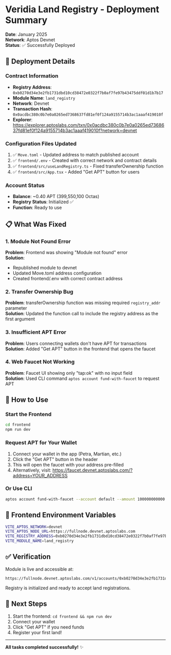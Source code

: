 # Veridia Land Registry - Deployment Summary

**Date**: January 2025  
**Network**: Aptos Devnet  
**Status**: ✅ Successfully Deployed

## 🎯 Deployment Details

### Contract Information

- **Registry Address**: `0xb0270d34e3e2fb1731dbd10cd38472e0322f7b0af7fe97b43475ddf01d1b7b17`
- **Module Name**: `land_registry`
- **Network**: Devnet
- **Transaction Hash**: `0x0acdbc380c0b7e0a0265ed7368637fd81ef0f124a9155714b3ac1aaaf419010f`
- **Explorer**: https://explorer.aptoslabs.com/txn/0x0acdbc380c0b7e0a0265ed7368637fd81ef0f124a9155714b3ac1aaaf419010f?network=devnet

### Configuration Files Updated

1. ✅ `Move.toml` - Updated address to match published account
2. ✅ `frontend/.env` - Created with correct network and contract details
3. ✅ `frontend/src/useLandRegistry.ts` - Fixed transferOwnership function
4. ✅ `frontend/src/App.tsx` - Added "Get APT" button for users

### Account Status

- **Balance**: ~0.40 APT (399,550,100 Octas)
- **Registry Status**: Initialized ✅
- **Function**: Ready to use

## 📋 What Was Fixed

### 1. Module Not Found Error

**Problem**: Frontend was showing "Module not found" error  
**Solution**:

- Republished module to devnet
- Updated Move.toml address configuration
- Created frontend/.env with correct contract address

### 2. Transfer Ownership Bug

**Problem**: transferOwnership function was missing required `registry_addr` parameter  
**Solution**: Updated the function call to include the registry address as the first argument

### 3. Insufficient APT Error

**Problem**: Users connecting wallets don't have APT for transactions  
**Solution**: Added "Get APT" button in the frontend that opens the faucet

### 4. Web Faucet Not Working

**Problem**: Faucet UI showing only "tap:ok" with no input field  
**Solution**: Used CLI command `aptos account fund-with-faucet` to request APT

## 🚀 How to Use

### Start the Frontend

```bash
cd frontend
npm run dev
```

### Request APT for Your Wallet

1. Connect your wallet in the app (Petra, Martian, etc.)
2. Click the "Get APT" button in the header
3. This will open the faucet with your address pre-filled
4. Alternatively, visit: https://faucet.devnet.aptoslabs.com/?address=YOUR_ADDRESS

### Or Use CLI

```bash
aptos account fund-with-faucet --account default --amount 100000000000
```

## 📝 Frontend Environment Variables

```bash
VITE_APTOS_NETWORK=devnet
VITE_APTOS_NODE_URL=https://fullnode.devnet.aptoslabs.com
VITE_REGISTRY_ADDRESS=0xb0270d34e3e2fb1731dbd10cd38472e0322f7b0af7fe97b43475ddf01d1b7b17
VITE_MODULE_NAME=land_registry
```

## ✅ Verification

Module is live and accessible at:

```
https://fullnode.devnet.aptoslabs.com/v1/accounts/0xb0270d34e3e2fb1731dbd10cd38472e0322f7b0af7fe97b43475ddf01d1b7b17/module/land_registry
```

Registry is initialized and ready to accept land registrations.

## 🎉 Next Steps

1. Start the frontend: `cd frontend && npm run dev`
2. Connect your wallet
3. Click "Get APT" if you need funds
4. Register your first land!

---

**All tasks completed successfully!** ✨
